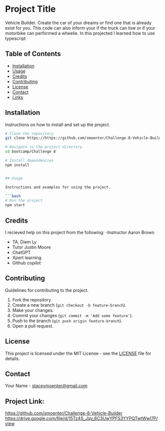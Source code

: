 # Project Title

Vehicle Builder. Create the car of  your dreams or find one that is already exist for you. This code can also inform your if the truck can tow or if your motorbike can performed a wheelie. 
In this projected I learned how to use typescript 

## Table of Contents

- [Installation](#installation)
- [Usage](#usage)
- [Credits](#credits)
- [Contributing](#contributing)
- [License](#license)
- [Contact](#contact)
- [Links](#links)

## Installation

Instructions on how to install and set up the project.

```bash
# Clone the repository
git clone https://https://github.com/smoenter/Challenge-8-Vehicle-Builder

# Navigate to the project directory
cd bootcamp/Challenge 8

# Install dependencies
npm install


## Usage

Instructions and examples for using the project.

```bash
# Run the project
npm start
```
## Credits
I recieved help on this project from the following:
-Instructor Aaron Brown
- TA, Diem Ly
- Tutor Justin Moore
- ChatGPT
- Xpert learning 
- Github copilot


## Contributing

Guidelines for contributing to the project.

1. Fork the repository.
2. Create a new branch (`git checkout -b feature-branch`).
3. Make your changes.
4. Commit your changes (`git commit -m 'Add some feature'`).
5. Push to the branch (`git push origin feature-branch`).
6. Open a pull request.

## License

This project is licensed under the MIT License - see the [LICENSE](LICENSE) file for details.

## Contact

Your Name - staceymoenter@gmail.com

## Project Link: 
https://github.com/smoenter/Challenge-8-Vehicle-Builder
https://drive.google.com/file/d/15Tz4S_Jqv_6C3UwYPFS3YYPQTwtWwI7P/view
